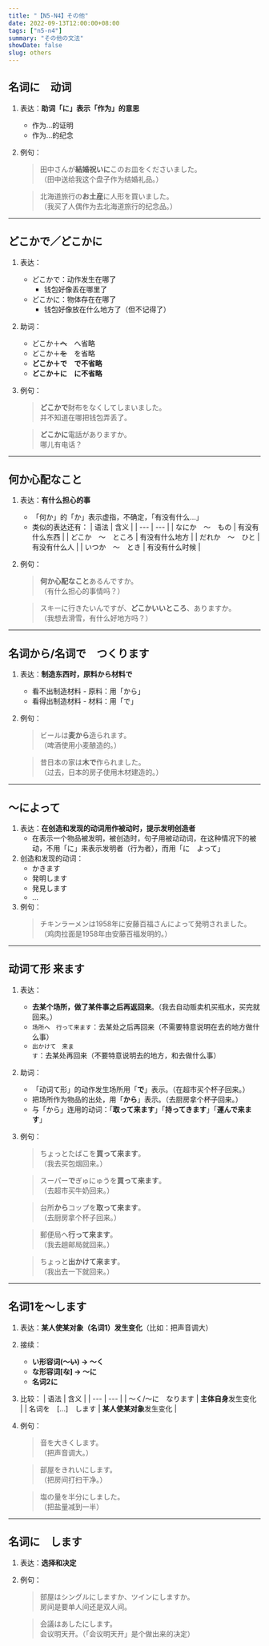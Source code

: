 ```yaml
---
title: "【N5-N4】その他"
date: 2022-09-13T12:00:00+08:00
tags: ["n5-n4"]
summary: "その他の文法"
showDate: false
slug: others
---
```


## 名词に　动词
1. 表达：**助词「に」表示「作为」的意思**
    - 作为...的证明
    - 作为...的纪念
2. 例句：
    > 田中さんが**結婚祝いに**このお皿をくださいました。  
     （田中送给我这个盘子作为结婚礼品。）

    > 北海道旅行の**お土産**に人形を買いました。  
     （我买了人偶作为去北海道旅行的纪念品。）

---
## どこかで／どこかに
1. 表达：
	- どこかで：动作发生在哪了
		- 钱包好像丢在哪里了
	- どこかに：物体存在在哪了
		- 钱包好像放在什么地方了（但不记得了）
2. 助词：
	- どこか＋~~へ~~　へ省略
	- どこか＋~~を~~　を省略
	- **どこか＋で　で不省略**
	- **どこか＋に　に不省略**
3. 例句：
    > **どこかで**財布をなくしてしまいました。  
    并不知道在哪把钱包弄丢了。

    > **どこかに**電話がありますか。  
    哪儿有电话？

---
## 何か心配なこと
1. 表达：**有什么担心的事**
    - 「何か」的「か」表示虚指，不确定，「有没有什么...」
    - 类似的表达还有：
        | 语法 | 含义 |
        | --- | --- |
        | なにか　〜　もの | 有没有什么东西 |
        | どこか　〜　ところ | 有没有什么地方 |
        | だれか　〜　ひと | 有没有什么人 |
        | いつか　〜　とき | 有没有什么时候 |
2. 例句：
    > **何か心配なこと**あるんですか。  
     （有什么担心的事情吗？）

    > スキーに行きたいんですが、**どこかいいところ**、ありますか。  
     （我想去滑雪，有什么好地方吗？）

---
## 名词から/名词で　つくります
1. 表达：**制造东西时，原料から材料で**
    - 看不出制造材料 - 原料：用「から」
    - 看得出制造材料 - 材料：用「で」
2. 例句：
    > ビールは**麦から**造られます。  
     （啤酒使用小麦酿造的。）

    > 昔日本の家は**木で**作られました。  
     （过去，日本的房子使用木材建造的。）

---
## 〜によって
1. 表达：**在创造和发现的动词用作被动时，提示发明创造者**
    - 在表示一个物品被发明，被创造时，句子用被动动词，在这种情况下的被动，不用「に」来表示发明者（行为者），而用「に　よって」
2. 创造和发现的动词：
    - かきます
    - 発明します
    - 発見します
    - ...
3. 例句：
    > チキンラーメンは1958年に安藤百福さんによって発明されました。  
     （鸡肉拉面是1958年由安藤百福发明的。）

---
## 动词て形 来ます
1. 表达：
    - **去某个场所，做了某件事之后再返回来**。（我去自动贩卖机买瓶水，买完就回来。）
    - `场所へ　行って来ます`：去某处之后再回来（不需要特意说明在去的地方做什么事）
    - `出かけて　来ます`：去某处再回来（不要特意说明去的地方，和去做什么事）
2. 助词：
    - 「动词て形」的动作发生场所用「**で**」表示。（在超市买个杯子回来。）
    - 把场所作为物品的出处，用「**から**」表示。（去厨房拿个杯子回来。）
    - 与「から」连用的动词：「**取って来ます**」「**持ってきます**」「**運んで来ます**」
3. 例句：
    > ちょっとたばこを**買って来ます**。  
     （我去买包烟回来。）

    > スーパー**で**ぎゅにゅうを**買って来ます**。  
     （去超市买牛奶回来。）

    > 台所**から**コップを**取って来ます**。  
     （去厨房拿个杯子回来。）

    > 郵便局へ**行って来ます**。  
     （我去趟邮局就回来。）

    > ちょっと**出かけて来ます**。  
     （我出去一下就回来。）

---
## 名词1を〜します
1. 表达：**某人使某对象（名词1）发生变化**（比如：把声音调大）
2. 接续：
    - **い形容词(〜~~い~~) → 〜く**
    - **な形容词[~~な~~] → 〜に**
    - **名词2に**
3. 比较：
    | 语法 | 含义 |
    | --- | --- |
    | 〜く/〜に　なります | **主体自身**发生变化 |
    | 名词を　[...]　します | **某人使某对象**发生变化 |
4. 例句：
    > 音を大きくします。  
     （把声音调大。）

    > 部屋をきれいにします。  
     （把房间打扫干净。）

    > 塩の量を半分にしました。  
     （把盐量减到一半）

---
## 名词に　します
1. 表达：**选择和决定**
2. 例句：
    > 部屋はシングルにしますか、ツインにしますか。  
     房间是要单人间还是双人间。

    > 会議はあしたにします。  
     会议明天开。（「会议明天开」是个做出来的决定）
